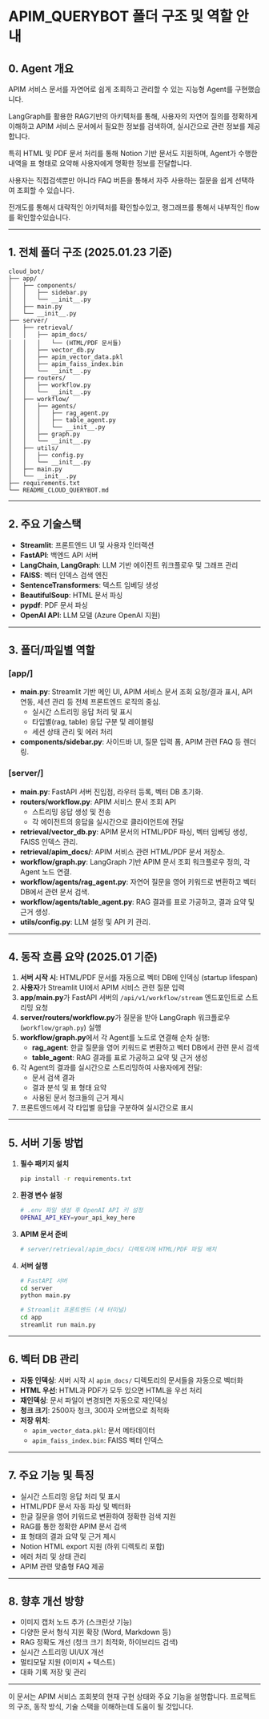 # APIM_QUERYBOT 폴더 구조 및 역할 안내

## 0. Agent 개요

APIM 서비스 문서를 자연어로 쉽게 조회하고 관리할 수 있는 지능형 Agent를 구현했습니다.

LangGraph를 활용한 RAG기반의 아키텍처를 통해,
사용자의 자연어 질의를 정확하게 이해하고 APIM 서비스 문서에서 필요한 정보를 검색하여,
실시간으로 관련 정보를 제공합니다.

특히 HTML 및 PDF 문서 처리를 통해 Notion 기반 문서도 지원하며,
Agent가 수행한 내역을 표 형태로 요약해 사용자에게 명확한 정보를 전달합니다.

사용자는 직접검색뿐만 아니라 FAQ 버튼을 통해서 자주 사용하는 질문을 쉽게 선택하여 조회할 수 있습니다.

전개도를 통해서 대략적인 아키텍처를 확인할수있고,
랭그래프를 통해서 내부적인 flow를 확인할수있습니다.
<!-- 
- 전개도
![전개도](전개도.png)

- 랭그래프
![랭그래프](apim_query_graph.png) -->

---

## 1. 전체 폴더 구조 (2025.01.23 기준)

```
cloud_bot/
├── app/
│   ├── components/
│   │   ├── sidebar.py
│   │   └── __init__.py
│   ├── main.py
│   └── __init__.py
├── server/
│   ├── retrieval/
│   │   ├── apim_docs/
│   │   │   └── (HTML/PDF 문서들)
│   │   ├── vector_db.py
│   │   ├── apim_vector_data.pkl
│   │   ├── apim_faiss_index.bin
│   │   └── __init__.py
│   ├── routers/
│   │   ├── workflow.py
│   │   └── __init__.py
│   ├── workflow/
│   │   ├── agents/
│   │   │   ├── rag_agent.py
│   │   │   ├── table_agent.py
│   │   │   └── __init__.py
│   │   ├── graph.py
│   │   └── __init__.py
│   ├── utils/
│   │   ├── config.py
│   │   └── __init__.py
│   ├── main.py
│   └── __init__.py
├── requirements.txt
└── README_CLOUD_QUERYBOT.md
```

---

## 2. 주요 기술스택

- **Streamlit**: 프론트엔드 UI 및 사용자 인터랙션
- **FastAPI**: 백엔드 API 서버
- **LangChain, LangGraph**: LLM 기반 에이전트 워크플로우 및 그래프 관리
- **FAISS**: 벡터 인덱스 검색 엔진
- **SentenceTransformers**: 텍스트 임베딩 생성
- **BeautifulSoup**: HTML 문서 파싱
- **pypdf**: PDF 문서 파싱
- **OpenAI API**: LLM 모델 (Azure OpenAI 지원)

---

## 3. 폴더/파일별 역할

### [app/]
- **main.py**: Streamlit 기반 메인 UI, APIM 서비스 문서 조회 요청/결과 표시, API 연동, 세션 관리 등 전체 프론트엔드 로직의 중심.
  - 실시간 스트리밍 응답 처리 및 표시
  - 타입별(rag, table) 응답 구분 및 레이블링
  - 세션 상태 관리 및 에러 처리
- **components/sidebar.py**: 사이드바 UI, 질문 입력 폼, APIM 관련 FAQ 등 렌더링.

### [server/]
- **main.py**: FastAPI 서버 진입점, 라우터 등록, 벡터 DB 초기화.
- **routers/workflow.py**: APIM 서비스 문서 조회 API
  - 스트리밍 응답 생성 및 전송
  - 각 에이전트의 응답을 실시간으로 클라이언트에 전달
- **retrieval/vector_db.py**: APIM 문서의 HTML/PDF 파싱, 벡터 임베딩 생성, FAISS 인덱스 관리.
- **retrieval/apim_docs/**: APIM 서비스 관련 HTML/PDF 문서 저장소.
- **workflow/graph.py**: LangGraph 기반 APIM 문서 조회 워크플로우 정의, 각 Agent 노드 연결.
- **workflow/agents/rag_agent.py**: 자연어 질문을 영어 키워드로 변환하고 벡터 DB에서 관련 문서 검색.
- **workflow/agents/table_agent.py**: RAG 결과를 표로 가공하고, 결과 요약 및 근거 생성.
- **utils/config.py**: LLM 설정 및 API 키 관리.

---

## 4. 동작 흐름 요약 (2025.01 기준)

1. **서버 시작 시**: HTML/PDF 문서를 자동으로 벡터 DB에 인덱싱 (startup lifespan)
2. **사용자**가 Streamlit UI에서 APIM 서비스 관련 질문 입력
3. **app/main.py**가 FastAPI 서버의 `/api/v1/workflow/stream` 엔드포인트로 스트리밍 요청
4. **server/routers/workflow.py**가 질문을 받아 LangGraph 워크플로우(`workflow/graph.py`) 실행
5. **workflow/graph.py**에서 각 Agent를 노드로 연결해 순차 실행:
    - **rag_agent**: 한글 질문을 영어 키워드로 변환하고 벡터 DB에서 관련 문서 검색
    - **table_agent**: RAG 결과를 표로 가공하고 요약 및 근거 생성
6. 각 Agent의 결과를 실시간으로 스트리밍하여 사용자에게 전달:
    - 문서 검색 결과
    - 결과 분석 및 표 형태 요약
    - 사용된 문서 청크들의 근거 제시
7. 프론트엔드에서 각 타입별 응답을 구분하여 실시간으로 표시

---

## 5. 서버 기동 방법

1. **필수 패키지 설치**
    ```bash
    pip install -r requirements.txt
    ```

2. **환경 변수 설정**
    ```bash
    # .env 파일 생성 후 OpenAI API 키 설정
    OPENAI_API_KEY=your_api_key_here
    ```

3. **APIM 문서 준비**
    ```bash
    # server/retrieval/apim_docs/ 디렉토리에 HTML/PDF 파일 배치
    ```

4. **서버 실행**
    ```bash
    # FastAPI 서버
    cd server
    python main.py

    # Streamlit 프론트엔드 (새 터미널)
    cd app
    streamlit run main.py
    ```

---

## 6. 벡터 DB 관리

- **자동 인덱싱**: 서버 시작 시 `apim_docs/` 디렉토리의 문서들을 자동으로 벡터화
- **HTML 우선**: HTML과 PDF가 모두 있으면 HTML을 우선 처리
- **재인덱싱**: 문서 파일이 변경되면 자동으로 재인덱싱
- **청크 크기**: 2500자 청크, 300자 오버랩으로 최적화
- **저장 위치**: 
  - `apim_vector_data.pkl`: 문서 메타데이터
  - `apim_faiss_index.bin`: FAISS 벡터 인덱스

---

## 7. 주요 기능 및 특징

- 실시간 스트리밍 응답 처리 및 표시
- HTML/PDF 문서 자동 파싱 및 벡터화
- 한글 질문을 영어 키워드로 변환하여 정확한 검색 지원
- RAG를 통한 정확한 APIM 문서 검색
- 표 형태의 결과 요약 및 근거 제시
- Notion HTML export 지원 (하위 디렉토리 포함)
- 에러 처리 및 상태 관리
- APIM 관련 맞춤형 FAQ 제공

---

## 8. 향후 개선 방향

- 이미지 캡처 노드 추가 (스크린샷 기능)
- 다양한 문서 형식 지원 확장 (Word, Markdown 등)
- RAG 정확도 개선 (청크 크기 최적화, 하이브리드 검색)
- 실시간 스트리밍 UI/UX 개선
- 멀티모달 지원 (이미지 + 텍스트)
- 대화 기록 저장 및 관리

---

이 문서는 APIM 서비스 조회봇의 현재 구현 상태와 주요 기능을 설명합니다. 프로젝트의 구조, 동작 방식, 기술 스택을 이해하는데 도움이 될 것입니다. 